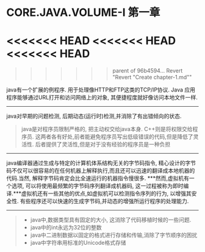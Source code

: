 ﻿CORE.JAVA.VOLUME-I 第一章
==================
<<<<<<< HEAD
<<<<<<< HEAD
<<<<<<< HEAD
=======
>>>>>>> parent of 96b4594... Revert "Revert "Create chapter-1.md""

java有一个扩展的例程序. 用于处理像HTTP和FTP这类的TCP/IP协议. Java 应用程序能够通过URL打开和访问网络上的对象, 其便捷程度就好像访问本地文件一样.

---

java对早期的问题检测, 后期动态(运行时)检测,并消除了有出错倾向的状态. 
> java是对程序员限制严格的, 把主动权交给java本身. C++则是将权限交给程序员. 这两者各有好处,前者能避免程序员写出低级错误的代码,但是降低了灵活性. 后者提供了灵活性,但是对于没有经验的程序员是一种负担

---

java编译器通过生成与特定的计算机体系结构无关的字节码指令, 精心设计的字节码不仅可以很容易的在任何机器上解释执行,而且还可以迅速的翻译成本地机器的代码.当然, 解释字节码肯定会比全速运行的机器指令慢很多. ***然而,虚拟机有一个选项, 可以将使用最频繁的字节码序列翻译成机器码, 这一过程被称为即时编译.***虚拟机还有一些其他的优点,如虚拟机可以检测指令序列的行为, 以增强其安全性. 有些程序还可以快速的生成字节码,并动态的增强所运行程序的处理能力.

---

>* java中,数据类型具有固定的大小, 这消除了代码移植时候的一些问题. 
>* java中的int永远为32位的整数
>* java中二进制数据以固定的格式进行存储和传输,消除了字节顺序的困扰
>* java中字符串用标准的Unicode格式存储












